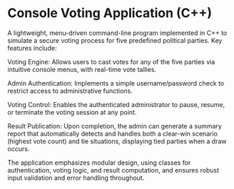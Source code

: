 # Console Voting Application (C++)
A lightweight, menu-driven command-line program implemented in C++ to simulate a secure voting process for five predefined political parties. Key features include:

Voting Engine: Allows users to cast votes for any of the five parties via intuitive console menus, with real-time vote tallies.

Admin Authentication: Implements a simple username/password check to restrict access to administrative functions.

Voting Control: Enables the authenticated administrator to pause, resume, or terminate the voting session at any point.

Result Publication: Upon completion, the admin can generate a summary report that automatically detects and handles both a clear-win scenario (highest vote count) and tie situations, displaying tied parties when a draw occurs.

The application emphasizes modular design, using classes for authentication, voting logic, and result computation, and ensures robust input validation and error handling throughout.
